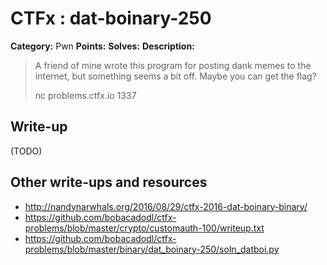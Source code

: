 # CTFx : dat-boinary-250

**Category:** Pwn
**Points:** 
**Solves:** 
**Description:**

> A friend of mine wrote this program for posting dank memes to the internet, but something seems a bit off. Maybe you can get the flag?
> 
> 
> nc problems.ctfx.io 1337

## Write-up

(TODO)

## Other write-ups and resources

* http://nandynarwhals.org/2016/08/29/ctfx-2016-dat-boinary-binary/
* https://github.com/bobacadodl/ctfx-problems/blob/master/crypto/customauth-100/writeup.txt
* https://github.com/bobacadodl/ctfx-problems/blob/master/binary/dat_boinary-250/soln_datboi.py
